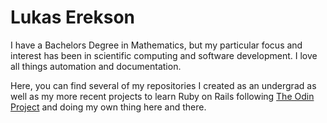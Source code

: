 # Lukas Erekson 

I have a Bachelors Degree in Mathematics, but my particular focus and interest has been in scientific computing and software development. I love all things automation and documentation.

Here, you can find several of my repositories I created as an undergrad as well as my more recent projects to learn Ruby on Rails following [The Odin Project](https://www.TheOdinProject.com/) and doing my own thing here and there.

<!-- - 🌱 I’m currently learning ...
- 💞️ I’m looking to collaborate on ...
- 📫 How to reach me ... -->

<!---
LukasErekson/LukasErekson is a ✨ special ✨ repository because its `README.md` (this file) appears on your GitHub profile.
You can click the Preview link to take a look at your changes.
--->
